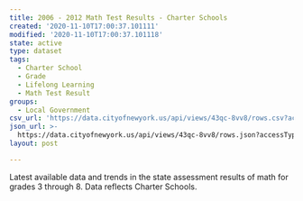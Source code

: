 ```yaml
---
title: 2006 - 2012 Math Test Results - Charter Schools
created: '2020-11-10T17:00:37.101111'
modified: '2020-11-10T17:00:37.101118'
state: active
type: dataset
tags:
  - Charter School
  - Grade
  - Lifelong Learning
  - Math Test Result
groups:
  - Local Government
csv_url: 'https://data.cityofnewyork.us/api/views/43qc-8vv8/rows.csv?accessType=DOWNLOAD'
json_url: >-
  https://data.cityofnewyork.us/api/views/43qc-8vv8/rows.json?accessType=DOWNLOAD
layout: post

---
```

Latest available data and trends in the state assessment results of math for grades 3 through 8. Data reflects Charter Schools.
